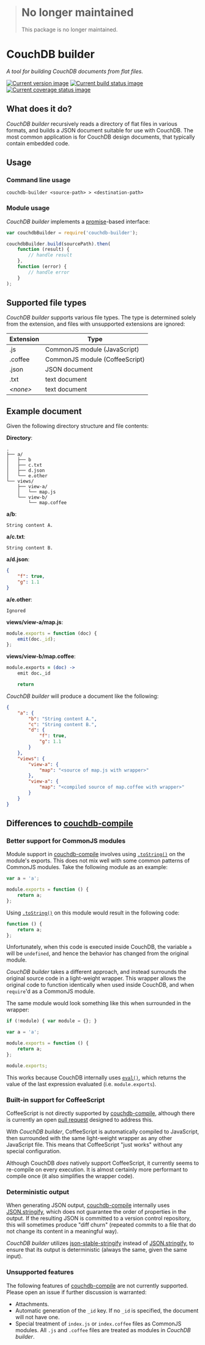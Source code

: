 > # No longer maintained
>
> This package is no longer maintained.

# CouchDB builder

*A tool for building CouchDB documents from flat files.*

[![Current version image][version-image]][current version]
[![Current build status image][build-image]][current build status]
[![Current coverage status image][coverage-image]][current coverage status]

[build-image]: http://img.shields.io/travis/eloquent/couchdb-builder/master.svg?style=flat-square "Current build status for the master branch"
[coverage-image]: https://img.shields.io/codecov/c/github/eloquent/couchdb-builder/master.svg?style=flat-square "Current test coverage for the master branch"
[current build status]: https://travis-ci.org/eloquent/couchdb-builder
[current coverage status]: https://codecov.io/github/eloquent/couchdb-builder
[current version]: https://www.npmjs.com/package/couchdb-builder
[version-image]: https://img.shields.io/npm/v/couchdb-builder.svg?style=flat-square "This project uses semantic versioning"

<!--

## Installation

Available as [NPM] package [couchdb-builder]:

```
npm install --save couchdb-builder
```

[npm]: http://npmjs.org/
[couchdb-builder]: https://www.npmjs.com/package/couchdb-builder

-->

## What does it do?

*CouchDB builder* recursively reads a directory of flat files in various
formats, and builds a JSON document suitable for use with CouchDB. The most
common application is for CouchDB design documents, that typically contain
embedded code.

## Usage

### Command line usage

    couchdb-builder <source-path> > <destination-path>

### Module usage

*CouchDB builder* implements a [promise]-based interface:

```js
var couchdbBuilder = require('couchdb-builder');

couchdbBuilder.build(sourcePath).then(
    function (result) {
        // handle result
    },
    function (error) {
        // handle error
    }
);
```

[promise]: https://promisesaplus.com/

## Supported file types

*CouchDB builder* supports various file types. The type is determined solely
from the extension, and files with unsupported extensions are ignored:

Extension | Type
----------|-------------------------------
.js       | CommonJS module (JavaScript)
.coffee   | CommonJS module (CoffeeScript)
.json     | JSON document
.txt      | text document
*\<none>* | text document

## Example document

Given the following directory structure and file contents:

**Directory**:

    .
    ├── a/
    │   ├── b
    │   ├── c.txt
    │   ├── d.json
    │   └── e.other
    └── views/
        ├── view-a/
        │   └── map.js
        └── view-b/
            └── map.coffee

**a/b**:

```
String content A.
```

**a/c.txt**:

```
String content B.
```

**a/d.json**:

```json
{
    "f": true,
    "g": 1.1
}
```

**a/e.other**:

```
Ignored
```

**views/view-a/map.js**:

```js
module.exports = function (doc) {
    emit(doc._id);
};
```

**views/view-b/map.coffee**:

```coffee
module.exports = (doc) ->
    emit doc._id

    return
```

*CouchDB builder* will produce a document like the following:

```json
{
    "a": {
        "b": "String content A.",
        "c": "String content B.",
        "d": {
            "f": true,
            "g": 1.1
        }
    },
    "views": {
        "view-a": {
            "map": "<source of map.js with wrapper>"
        },
        "view-a": {
            "map": "<compiled source of map.coffee with wrapper>"
        }
    }
}
```

## Differences to [couchdb-compile]

### Better support for CommonJS modules

Module support in [couchdb-compile] involves using [`.toString()`] on the
module's exports. This does not mix well with some common patterns of CommonJS
modules. Take the following module as an example:

```js
var a = 'a';

module.exports = function () {
    return a;
};
```

Using [`.toString()`] on this module would result in the following code:

```js
function () {
    return a;
};
```

Unfortunately, when this code is executed inside CouchDB, the variable `a` will
be `undefined`, and hence the behavior has changed from the original module.

*CouchDB builder* takes a different approach, and instead surrounds the original
source code in a light-weight wrapper. This wrapper allows the original code to
function identically when used inside CouchDB, and when `require`'d as a
CommonJS module.

The same module would look something like this when surrounded in the wrapper:

```js
if (!module) { var module = {}; }

var a = 'a';

module.exports = function () {
    return a;
};

module.exports;
```

This works because CouchDB internally uses [`eval()`], which returns the value
of the last expression evaluated (i.e. `module.exports`).

[`.tostring()`]: https://developer.mozilla.org/docs/Web/JavaScript/Reference/Global_Objects/Function/toString
[`eval()`]: https://developer.mozilla.org/docs/Web/JavaScript/Reference/Global_Objects/eval

### Built-in support for CoffeeScript

CoffeeScript is not directly supported by [couchdb-compile], although there is
currently an open [pull request] designed to address this.

With *CouchDB builder*, CoffeeScript is automatically compiled to JavaScript,
then surrounded with the same light-weight wrapper as any other JavaScript file.
This means that CoffeeScript "just works" without any special configuration.

Although CouchDB *does* natively support CoffeeScript, it currently seems to
re-compile on every execution. It is almost certainly more performant to compile
once (it also simplifies the wrapper code).

[pull request]: https://github.com/jo/couchdb-compile/pull/29

### Deterministic output

When generating JSON output, [couchdb-compile] internally uses [JSON.stringify],
which does not guarantee the order of properties in the output. If the resulting
JSON is committed to a version control repository, this will sometimes produce
"diff churn" (repeated commits to a file that do not change its content in a
meaningful way).

*CouchDB builder* utilizes [json-stable-stringify] instead of [JSON.stringify],
to ensure that its output is deterministic (always the same, given the same
input).

[json-stable-stringify]: https://github.com/substack/json-stable-stringify

### Unsupported features

The following features of [couchdb-compile] are not currently supported. Please
open an issue if further discussion is warranted:

- Attachments.
- Automatic generation of the `_id` key. If no `_id` is specified, the document
  will not have one.
- Special treatment of `index.js` or `index.coffee` files as CommonJS modules.
  All `.js` and `.coffee` files are treated as modules in *CouchDB builder*.

<!-- References -->

[couchdb-compile]: https://github.com/jo/couchdb-compile
[json.stringify]: https://developer.mozilla.org/docs/Web/JavaScript/Reference/Global_Objects/JSON/stringify

